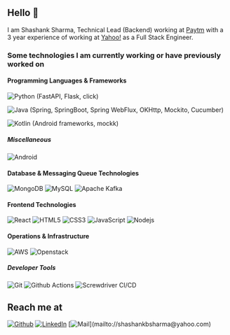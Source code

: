## Hello 👋

I am Shashank Sharma, Technical Lead (Backend) working at [Paytm](https://paytm.com) with a 3 year experience of working at [Yahoo!](https://yahoo.com) as a Full Stack Engineer.

### Some technologies I am currently working or have previously worked on

#### Programming Languages & Frameworks

![Python](https://img.shields.io/badge/-Python-black?style=flat-square&logo=Python) (FastAPI, Flask, click)

![Java](https://img.shields.io/badge/-Java-orange?style=flat-square&logo=java) (Spring, SpringBoot, Spring WebFlux, OKHttp, Mockito, Cucumber)

![Kotlin](https://img.shields.io/badge/-Kotlin-black?logo=kotlin&style=flat-square) (Android frameworks, mockk)

##### Miscellaneous

![Android](https://img.shields.io/badge/-Android-blue?logo=Android&style=flat-square)

#### Database & Messaging Queue Technologies

![MongoDB](https://img.shields.io/badge/-MongoDB-green?logo=MongoDB&style=flat-square) ![MySQL](https://img.shields.io/badge/-MySQL-yellow?logo=MySQL&style=flat-square) ![Apache Kafka](https://img.shields.io/badge/-Kafka-black?logo=Apache%20Kafka&style=flat-square)

#### Frontend Technologies

![React](https://img.shields.io/badge/-React-black?style=flat-square&logo=react) ![HTML5](https://img.shields.io/badge/-HTML5-E34F26?style=flat-square&logo=html5&logoColor=white) ![CSS3](https://img.shields.io/badge/-CSS3-1572B6?style=flat-square&logo=css3) ![JavaScript](https://img.shields.io/badge/-JavaScript-black?style=flat-square&logo=javascript) ![Nodejs](https://img.shields.io/badge/-Nodejs-black?style=flat-square&logo=Node-js)

#### Operations & Infrastructure

![AWS](https://img.shields.io/badge/Amazon%20AWS-232F3E?style=flat-square&logo=amazon-aws) ![Openstack](https://img.shields.io/badge/-Openstack-red?logo=openstack&style=flat-square)

##### Developer Tools

![Git](https://img.shields.io/badge/-Git-black?style=flat-square&logo=git) ![Github Actions](https://img.shields.io/badge/-Github%20Actions-red?style=flat-square&logo=Github%20Actions) ![Screwdriver CI/CD](https://img.shields.io/badge/-Screwdriver%20CI-blue?style=flat-square)

## Reach me at

[![Github](https://img.shields.io/badge/Github-333333?logo=github)](https://github.com/shashankrnr32)
[![LinkedIn](https://img.shields.io/badge/LinkedIn-blue?logo=linkedin)](https://www.linkedin.com/in/shashank-sharma-932701108)
[![Mail](https://img.shields.io/badge/Mail-%236001d2?logo=yahoo!)](mailto://shashankbsharma@yahoo.com)
